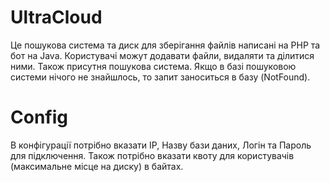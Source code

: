# UltraCloud

Це пошукова система та диск для зберігання файлів написані на PHP та бот на Java. Користувачі можут додавати файли, видаляти та ділитися ними. Також присутня пошукова система. Якщо в базі пошуковою системи нічого не знайшлось, то запит заноситься в базу (NotFound).

# Config

В конфігурації потрібно вказати IP, Назву бази даних, Логін та Пароль для підключення. Також потрібно вказати квоту для користувачів (максимальне місце на диску) в байтах.
